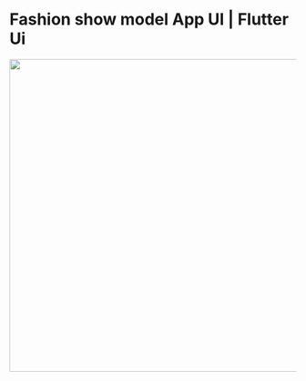 # Fashion show model App UI | Flutter Ui


<!-- ![video 01](https://user-images.githubusercontent.com/33403844/152975845-2f93d8dc-ba3f-4bbe-90ec-774de39afde1.png) -->
<img src="https://user-images.githubusercontent.com/33403844/152975845-2f93d8dc-ba3f-4bbe-90ec-774de39afde1.png" width='550'>

